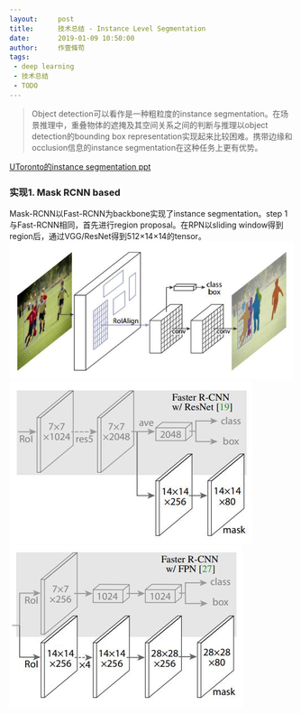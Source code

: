 ```yaml
---
layout:     post
title:      技术总结 - Instance Level Segmentation
date:       2019-01-09 10:50:00
author:     作壹條苟
tags:
 - deep learning
 - 技术总结
 - TODO
---
```


> Object detection可以看作是一种粗粒度的instance segmentation。在场景推理中，重叠物体的遮掩及其空间关系之间的判断与推理以object detection的bounding box representation实现起来比较困难。携带边缘和occlusion信息的instance segmentation在这种任务上更有优势。

[UToronto的instance segmentation ppt](http://www.cs.toronto.edu/~urtasun/courses/CSC2541/08_instance.pdf)

### 实现1. Mask RCNN based

Mask-RCNN以Fast-RCNN为backbone实现了instance segmentation。step 1与Fast-RCNN相同，首先进行region proposal。在RPN以sliding window得到region后，通过VGG/ResNet得到512×14×14的tensor。
![mask-rcnn net structure step 1](/img/in-post/maskrcnn.jpg)
![mask-rcnn net structure step 2-1](/img/in-post/maskrcnn2.jpg)
![mask-rcnn net structure step 2-2](/img/in-post/maskrcnn3.jpg)
